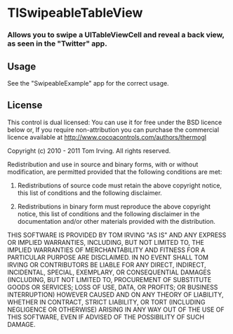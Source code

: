 # TISwipeableTableView
### Allows you to swipe a UITableViewCell and reveal a back view, as seen in the "Twitter" app.

## Usage

See the "SwipeableExample" app for the correct usage.

## License

This control is dual licensed:
You can use it for free under the BSD licence below or, 
If you require non-attribution you can purchase the commercial licence available at
http://www.cocoacontrols.com/authors/thermogl

Copyright (c) 2010 - 2011 Tom Irving. All rights reserved.

Redistribution and use in source and binary forms, with or without modification, are permitted provided that the following conditions are met:

1. Redistributions of source code must retain the above copyright notice, this list of conditions and the following disclaimer.

2. Redistributions in binary form must reproduce the above copyright notice, this list of conditions and the following disclaimer in the documentation and/or other materials provided with the distribution.

THIS SOFTWARE IS PROVIDED BY TOM IRVING "AS IS" AND ANY EXPRESS OR IMPLIED WARRANTIES, INCLUDING, BUT NOT LIMITED TO, THE IMPLIED WARRANTIES OF MERCHANTABILITY AND FITNESS FOR A PARTICULAR PURPOSE ARE DISCLAIMED. IN NO EVENT SHALL TOM IRVING OR CONTRIBUTORS BE LIABLE FOR ANY DIRECT, INDIRECT, INCIDENTAL, SPECIAL, EXEMPLARY, OR CONSEQUENTIAL DAMAGES (INCLUDING, BUT NOT LIMITED TO, PROCUREMENT OF SUBSTITUTE GOODS OR SERVICES; LOSS OF USE, DATA, OR PROFITS; OR BUSINESS INTERRUPTION) HOWEVER CAUSED AND ON ANY THEORY OF LIABILITY, WHETHER IN CONTRACT, STRICT LIABILITY, OR TORT (INCLUDING NEGLIGENCE OR OTHERWISE) ARISING IN ANY WAY OUT OF THE USE OF THIS SOFTWARE, EVEN IF ADVISED OF THE POSSIBILITY OF SUCH DAMAGE.